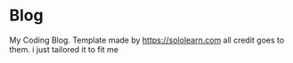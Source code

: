 # Blog
My Coding Blog.
Template made by https://sololearn.com
all credit goes to them.
i just tailored it to fit me
